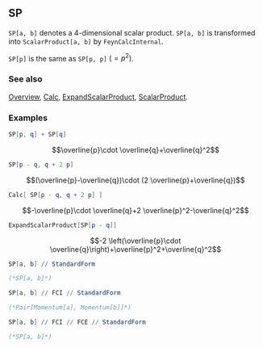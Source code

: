 ## SP

`SP[a, b]` denotes a $4$-dimensional scalar product. `SP[a, b]` is transformed into `ScalarProduct[a, b]` by `FeynCalcInternal`.

`SP[p]` is the same as `SP[p, p]` $(=p^2)$.

### See also

[Overview](Extra/FeynCalc.md), [Calc](Calc.md), [ExpandScalarProduct](ExpandScalarProduct.md), [ScalarProduct](ScalarProduct.md).

### Examples

```mathematica
SP[p, q] + SP[q]
```

$$\overline{p}\cdot \overline{q}+\overline{q}^2$$

```mathematica
SP[p - q, q + 2 p]
```

$$(\overline{p}-\overline{q})\cdot (2 \overline{p}+\overline{q})$$

```mathematica
Calc[ SP[p - q, q + 2 p] ]
```

$$-\overline{p}\cdot \overline{q}+2 \overline{p}^2-\overline{q}^2$$

```mathematica
ExpandScalarProduct[SP[p - q]]
```

$$-2 \left(\overline{p}\cdot \overline{q}\right)+\overline{p}^2+\overline{q}^2$$

```mathematica
SP[a, b] // StandardForm

(*SP[a, b]*)
```

```mathematica
SP[a, b] // FCI // StandardForm

(*Pair[Momentum[a], Momentum[b]]*)
```

```mathematica
SP[a, b] // FCI // FCE // StandardForm

(*SP[a, b]*)
```

